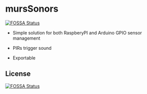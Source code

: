 # mursSonors
[![FOSSA Status](https://app.fossa.io/api/projects/git%2Bgithub.com%2Fgerardcl%2FmursSonors.svg?type=shield)](https://app.fossa.io/projects/git%2Bgithub.com%2Fgerardcl%2FmursSonors?ref=badge_shield)


- Simple solution for both RaspberyPI and Arduino GPIO sensor management

- PIRs trigger sound

- Exportable


## License
[![FOSSA Status](https://app.fossa.io/api/projects/git%2Bgithub.com%2Fgerardcl%2FmursSonors.svg?type=large)](https://app.fossa.io/projects/git%2Bgithub.com%2Fgerardcl%2FmursSonors?ref=badge_large)